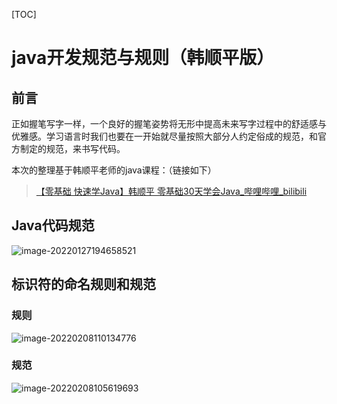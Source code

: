 [TOC]

# java开发规范与规则（韩顺平版）

## 前言

正如握笔写字一样，一个良好的握笔姿势将无形中提高未来写字过程中的舒适感与优雅感。学习语言时我们也要在一开始就尽量按照大部分人约定俗成的规范，和官方制定的规范，来书写代码。

本次的整理基于韩顺平老师的java课程：（链接如下）

> [【零基础 快速学Java】韩顺平 零基础30天学会Java_哔哩哔哩_bilibili](https://www.bilibili.com/video/BV1fh411y7R8?spm_id_from=333.999.0.0)

## Java代码规范

![image-20220127194658521](http://img.zimei.fun/image-20220127194658521.png)

## 标识符的命名规则和规范

### 规则

![image-20220208110134776](http://img.zimei.fun/202202081101943.png)

### 规范

![image-20220208105619693](http://img.zimei.fun/202202081056763.png)

### 
